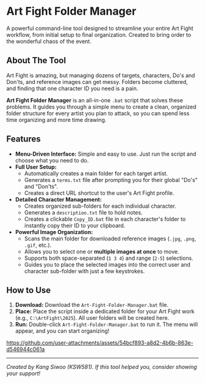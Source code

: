 # Art Fight Folder Manager

A powerful command-line tool designed to streamline your entire Art Fight workflow, from initial setup to final organization. Created to bring order to the wonderful chaos of the event.

## About The Tool

Art Fight is amazing, but managing dozens of targets, characters, Do's and Don'ts, and reference images can get messy. Folders become cluttered, and finding that one character ID you need is a pain.

**Art Fight Folder Manager** is an all-in-one `.bat` script that solves these problems. It guides you through a simple menu to create a clean, organized folder structure for every artist you plan to attack, so you can spend less time organizing and more time drawing.

## Features

- **Menu-Driven Interface:** Simple and easy to use. Just run the script and choose what you need to do.
- **Full User Setup:**
    - Automatically creates a main folder for each target artist.
    - Generates a `terms.txt` file after prompting you for their global "Do's" and "Don'ts".
    - Creates a direct URL shortcut to the user's Art Fight profile.
- **Detailed Character Management:**
    - Creates organized sub-folders for each individual character.
    - Generates a `description.txt` file to hold notes.
    - Creates a clickable `Copy_ID.bat` file in each character's folder to instantly copy their ID to your clipboard.
- **Powerful Image Organization:**
    - Scans the main folder for downloaded reference images (`.jpg`, `.png`, `.gif`, etc.).
    - Allows you to select one or **multiple images at once** to move.
    - Supports both space-separated (`1 3 4`) and range (`2-5`) selections.
    - Guides you to place the selected images into the correct user and character sub-folder with just a few keystrokes.

## How to Use

1.  **Download:** Download the `Art-Fight-Folder-Manager.bat` file.
2.  **Place:** Place the script inside a dedicated folder for your Art Fight work (e.g., `C:\ArtFight\2025`). All user folders will be created here.
3.  **Run:** Double-click `Art-Fight-Folder-Manager.bat` to run it. The menu will appear, and you can start organizing!


https://github.com/user-attachments/assets/54bcf893-a8d2-4b6b-863e-d546944c061a


---
*Created by Kang Siwoo (KSW581). If this tool helped you, consider showing your support!*
```
